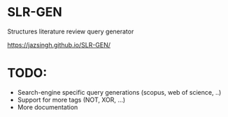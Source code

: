 # SLR-GEN

Structures literature review query generator

https://jazsingh.github.io/SLR-GEN/

# TODO:

  * Search-engine specific query generations (scopus, web of science, ..)
  * Support for more tags (NOT, XOR, ...)
  * More documentation
  
